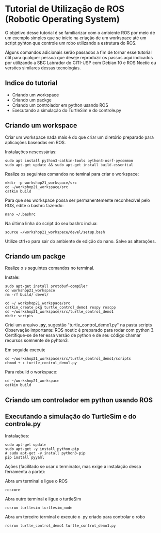 # Tutorial de Utilização de ROS (Robotic Operating System)

O objetivo desse tutorial é se familiarizar com o ambiente ROS por meio de um exemplo simples que se inicie na criação de um workspace
até um script pyhton que controle um robo utilizando a estrutura do ROS.  

Alguns comandos adicionais serão passados a fim de tornar esse tutorial útil para qualquer pessoa que deseje reproduzir os passos aqui indicados
por utilizando a SBC Labrador do CITI-USP com Debian 10 e ROS Noetic ou versões similares dessas tecnologias.

## Indice do tutorial
* Criando um workspace
* Criando um packge
* Criando um controlador em python usando ROS
* Executando a simulação do TurtleSim e do controle.py

## Criando um workspace
Criar um workspace nada mais é do que criar um diretório preparado para aplicações baseadas em ROS. 

Instalações nescessárias:
```
sudo apt install python3-catkin-tools python3-osrf-pycommon
sudo apt-get update && sudo apt-get install build-essential
```

Realize os seguintes comandos no teminal para criar o workspace:
```
mkdir -p workshop21_workspace/src
cd ~/workshop21_workspace/src
catkin build
```

Para que seu workspace possa ser permanentemente reconhecível pelo ROS, edite o bashrc fazendo:
```
nano ~/.bashrc
```
Na última linha do script do seu bashrc inclua:
```
source ~/workshop21_workspace/devel/setup.bash
```
Utilize ctrl+x para sair do ambiente de edição do nano. Salve as alterações.


## Criando um packge
Realize o s seguintes comandos no terminal.

Instale:
```
sudo apt-get install protobuf-compiler
cd workshop21_workspace
rm -rf build/ devel/
```

```
cd ~/ workshop21_workspace/src
catkin_create_pkg turtle_control_demo1 rospy roscpp
cd ~/workshop21_workspace/src/turtle_control_demo1
mkdir scripts
```
Criei um arquivo **.py**, sugestão "turtle_control_demo1.py" na pasta scripts
Observação importante: ROS noetic é preparado para rodar com python 3. Certifique-se de ter essa versão de python
e de seu código chamar recursos somnente de pyhton3.

Em seguida execute
```
cd ~/workshop21_workspace/src/turtle_control_demo1/scripts
chmod + x turtle_control_demo1.py
```

Para rebuild o workspace:
```
cd ~/workshop21_workspace
catkin build
```

## Criando um controlador em python usando ROS


## Executando a simulação do TurtleSim e do controle.py

Instalações:
```
sudo apt-get update
sudo apt-get -y install python-pip
# sudo apt-get -y install python3-pip
pip install pyyaml
```
Ações (facilitado se usar o terminator, mas exige a instalação dessa ferramenta a parte):

Abra um terminal e ligue o ROS
```
roscore
```
Abra outro terminal e ligue o turtleSim
```
rosrun turtlesim turtlesim_node
```
Abra um terceiro terminal e execute o .py criado para controlar o robo
```
rosrun turtle_control_demo1 turtle_control_demo1.py
```
